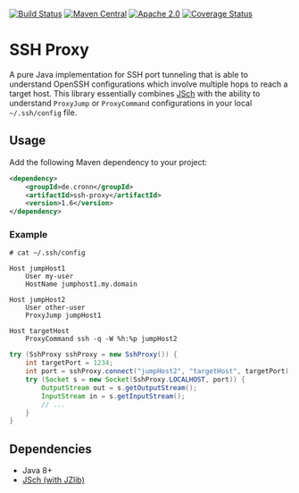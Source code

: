 [![Build Status](https://travis-ci.org/cronn/ssh-proxy.png?branch=master)](https://travis-ci.org/cronn/ssh-proxy)
[![Maven Central](https://maven-badges.herokuapp.com/maven-central/de.cronn/ssh-proxy/badge.svg)](http://maven-badges.herokuapp.com/maven-central/de.cronn/ssh-proxy)
[![Apache 2.0](https://img.shields.io/github/license/cronn/ssh-proxy.svg)](http://www.apache.org/licenses/LICENSE-2.0)
[![Coverage Status](https://coveralls.io/repos/github/cronn/ssh-proxy/badge.svg?branch=master)](https://coveralls.io/github/cronn/ssh-proxy?branch=master)

# SSH Proxy #

A pure Java implementation for SSH port tunneling that is able to understand
OpenSSH configurations which involve multiple hops to reach a target host.
This library essentially combines [JSch][jsch] with the ability to understand
`ProxyJump` or `ProxyCommand` configurations in your local `~/.ssh/config`
file.

## Usage ##
Add the following Maven dependency to your project:

```xml
<dependency>
    <groupId>de.cronn</groupId>
    <artifactId>ssh-proxy</artifactId>
    <version>1.6</version>
</dependency>
```

### Example ###

```
# cat ~/.ssh/config

Host jumpHost1
    User my-user
    HostName jumphost1.my.domain

Host jumpHost2
    User other-user
    ProxyJump jumpHost1

Host targetHost
    ProxyCommand ssh -q -W %h:%p jumpHost2
```

```java
try (SshProxy sshProxy = new SshProxy()) {
    int targetPort = 1234;
    int port = sshProxy.connect("jumpHost2", "targetHost", targetPort);
    try (Socket s = new Socket(SshProxy.LOCALHOST, port)) {
        OutputStream out = s.getOutputStream();
        InputStream in = s.getInputStream();
        // ...
    }
}
```

## Dependencies ##

- Java 8+
- [JSch (with JZlib)][jsch]

[jsch]: http://www.jcraft.com/jsch/
